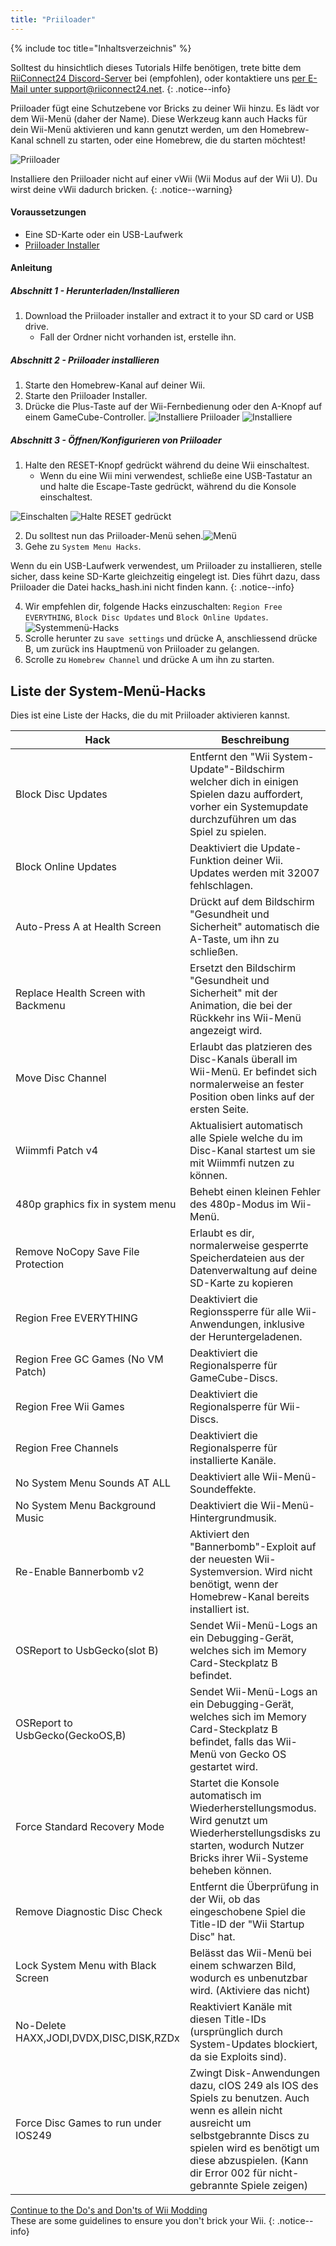 ```yaml
---
title: "Priiloader"
---
```


{% include toc title="Inhaltsverzeichnis" %}

Solltest du hinsichtlich dieses Tutorials Hilfe benötigen, trete bitte dem [RiiConnect24 Discord-Server](https://discord.gg/rc24) bei (empfohlen), oder kontaktiere uns [per E-Mail unter support@riiconnect24.net](mailto:support@riiconnect24.net).
{: .notice--info}

Priiloader fügt eine Schutzebene vor Bricks zu deiner Wii hinzu. Es lädt vor dem Wii-Menü (daher der Name). Diese Werkzeug kann auch Hacks für dein Wii-Menü aktivieren und kann genutzt werden, um den Homebrew-Kanal schnell zu starten, oder eine Homebrew, die du starten möchtest!

![Priiloader](/images/priiloader.jpg)

Installiere den Priiloader nicht auf einer vWii (Wii Modus auf der Wii U). Du wirst deine vWii dadurch bricken.
{: .notice--warning}

#### Voraussetzungen
* Eine SD-Karte oder ein USB-Laufwerk
* [Priiloader Installer](https://hbb1.oscwii.org/hbb/priiloader/priiloader.zip)

#### Anleitung
##### Abschnitt 1 - Herunterladen/Installieren

1. Download the Priiloader installer and extract it to your SD card or USB drive.
    * Fall der Ordner nicht vorhanden ist, erstelle ihn.

##### Abschnitt 2 - Priiloader installieren

1. Starte den Homebrew-Kanal auf deiner Wii.
2. Starte den Priiloader Installer.
3. Drücke die Plus-Taste auf der Wii-Fernbedienung oder den A-Knopf auf einem GameCube-Controller. ![Installiere Priiloader](/images/Priiloader/installer.png) ![Installiere](/images/Priiloader/installing.png)

##### Abschnitt 3 - Öffnen/Konfigurieren von Priiloader

1. Halte den RESET-Knopf gedrückt während du deine Wii einschaltest.
    * Wenn du eine Wii mini verwendest, schließe eine USB-Tastatur an und halte die Escape-Taste gedrückt, während du die Konsole einschaltest.

![Einschalten](/images/Priiloader/on.jpg) ![Halte RESET gedrückt](/images/Priiloader/reset.jpg)

2. Du solltest nun das Priiloader-Menü sehen.![Menü](/images/Priiloader/mainmenu.png)
3. Gehe zu `System Menu Hacks`.

Wenn du ein USB-Laufwerk verwendest, um Priiloader zu installieren, stelle sicher, dass keine SD-Karte gleichzeitig eingelegt ist. Dies führt dazu, dass Priiloader die Datei hacks_hash.ini nicht finden kann.
{: .notice--info}

4. Wir empfehlen dir, folgende Hacks einzuschalten: `Region Free EVERYTHING`, `Block Disc Updates` und `Block Online Updates`. ![Systemmenü-Hacks](/images/Priiloader/hacks.png)
1. Scrolle herunter zu `save settings` und drücke A, anschliessend drücke B, um zurück ins Hauptmenü von Priiloader zu gelangen.
1. Scrolle zu `Homebrew Channel` und drücke A um ihn zu starten.

## Liste der System-Menü-Hacks

Dies ist eine Liste der Hacks, die du mit Priiloader aktivieren kannst.

| Hack                                    | Beschreibung                                                                                                                                                                                                                                 |
| --------------------------------------- | -------------------------------------------------------------------------------------------------------------------------------------------------------------------------------------------------------------------------------------------- |
| Block Disc Updates                      | Entfernt den "Wii System-Update"-Bildschirm welcher dich in einigen Spielen dazu auffordert, vorher ein Systemupdate durchzuführen um das Spiel zu spielen.                                                                                  |
| Block Online Updates                    | Deaktiviert die Update-Funktion deiner Wii. Updates werden mit 32007 fehlschlagen.                                                                                                                                                           |
| Auto-Press A at Health Screen           | Drückt auf dem Bildschirm "Gesundheit und Sicherheit" automatisch die A-Taste, um ihn zu schließen.                                                                                                                                          |
| Replace Health Screen with Backmenu     | Ersetzt den Bildschirm "Gesundheit und Sicherheit" mit der Animation, die bei der Rückkehr ins Wii-Menü angezeigt wird.                                                                                                                      |
| Move Disc Channel                       | Erlaubt das platzieren des Disc-Kanals überall im Wii-Menü. Er befindet sich normalerweise an fester Position oben links auf der ersten Seite.                                                                                               |
| Wiimmfi Patch v4                        | Aktualisiert automatisch alle Spiele welche du im Disc-Kanal startest um sie mit Wiimmfi nutzen zu können.                                                                                                                                   |
| 480p graphics fix in system menu        | Behebt einen kleinen Fehler des 480p-Modus im Wii-Menü.                                                                                                                                                                                      |
| Remove NoCopy Save File Protection      | Erlaubt es dir, normalerweise gesperrte Speicherdateien aus der Datenverwaltung auf deine SD-Karte zu kopieren                                                                                                                               |
| Region Free EVERYTHING                  | Deaktiviert die Regionssperre für alle Wii-Anwendungen, inklusive der Heruntergeladenen.                                                                                                                                                     |
| Region Free GC Games (No VM Patch)      | Deaktiviert die Regionalsperre für GameCube-Discs.                                                                                                                                                                                           |
| Region Free Wii Games                   | Deaktiviert die Regionalsperre für Wii-Discs.                                                                                                                                                                                                |
| Region Free Channels                    | Deaktiviert die Regionalsperre für installierte Kanäle.                                                                                                                                                                                      |
| No System Menu Sounds AT ALL            | Deaktiviert alle Wii-Menü-Soundeffekte.                                                                                                                                                                                                      |
| No System Menu Background Music         | Deaktiviert die Wii-Menü-Hintergrundmusik.                                                                                                                                                                                                   |
| Re-Enable Bannerbomb v2                 | Aktiviert den "Bannerbomb"-Exploit auf der neuesten Wii-Systemversion. Wird nicht benötigt, wenn der Homebrew-Kanal bereits installiert ist.                                                                                                 |
| OSReport to UsbGecko(slot B)            | Sendet Wii-Menü-Logs an ein Debugging-Gerät, welches sich im Memory Card-Steckplatz B befindet.                                                                                                                                              |
| OSReport to UsbGecko(GeckoOS,B)         | Sendet Wii-Menü-Logs an ein Debugging-Gerät, welches sich im Memory Card-Steckplatz B befindet, falls das Wii-Menü von Gecko OS gestartet wird.                                                                                              |
| Force Standard Recovery Mode            | Startet die Konsole automatisch im Wiederherstellungsmodus. Wird genutzt um Wiederherstellungsdisks zu starten, wodurch Nutzer Bricks ihrer Wii-Systeme beheben können.                                                                      |
| Remove Diagnostic Disc Check            | Entfernt die Überprüfung in der Wii, ob das eingeschobene Spiel die Title-ID der "Wii Startup Disc" hat.                                                                                                                                     |
| Lock System Menu with Black Screen      | Belässt das Wii-Menü bei einem schwarzen Bild, wodurch es unbenutzbar wird. (Aktiviere das nicht)                                                                                                                                            |
| No-Delete HAXX,JODI,DVDX,DISC,DISK,RZDx | Reaktiviert Kanäle mit diesen Title-IDs (ursprünglich durch System-Updates blockiert, da sie Exploits sind).                                                                                                                                 |
| Force Disc Games to run under IOS249    | Zwingt Disk-Anwendungen dazu, cIOS 249 als IOS des Spiels zu benutzen. Auch wenn es allein nicht ausreicht um selbstgebrannte Discs zu spielen wird es benötigt um diese abzuspielen. (Kann dir Error 002 für nicht-gebrannte Spiele zeigen) |


[Continue to the Do's and Don'ts of Wii Modding](dosanddonts)<br> These are some guidelines to ensure you don't brick your Wii.
{: .notice--info}
